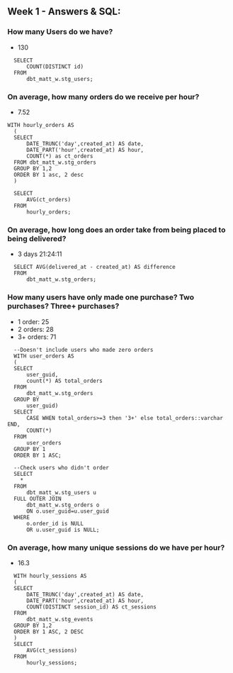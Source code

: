 ## Week 1 - Answers & SQL:

### How many Users do we have? 
- 130
```
  SELECT 
      COUNT(DISTINCT id) 
  FROM
      dbt_matt_w.stg_users;
```

### On average, how many orders do we receive per hour?
- 7.52

```
WITH hourly_orders AS 
  (
  SELECT
      DATE_TRUNC('day',created_at) AS date,
      DATE_PART('hour',created_at) AS hour,
      COUNT(*) as ct_orders
  FROM dbt_matt_w.stg_orders
  GROUP BY 1,2
  ORDER BY 1 asc, 2 desc
  )

  SELECT
      AVG(ct_orders) 
  FROM 
      hourly_orders;
```      

### On average, how long does an order take from being placed to being delivered?
- 3 days 21:24:11

```
  SELECT AVG(delivered_at - created_at) AS difference
  FROM 
      dbt_matt_w.stg_orders;
```

### How many users have only made one purchase? Two purchases? Three+ purchases?
- 1 order:   25
- 2 orders:  28
- 3+ orders: 71

```
  --Doesn't include users who made zero orders
  WITH user_orders AS 
  (
  SELECT 
      user_guid, 
      count(*) AS total_orders 
  FROM 
      dbt_matt_w.stg_orders 
  GROUP BY
      user_guid)
  SELECT 
      CASE WHEN total_orders>=3 then '3+' else total_orders::varchar END,
      COUNT(*)
  FROM
      user_orders
  GROUP BY 1
  ORDER BY 1 ASC;

  --Check users who didn't order
  SELECT 
    * 
  FROM
      dbt_matt_w.stg_users u
  FULL OUTER JOIN  
      dbt_matt_w.stg_orders o 
      ON o.user_guid=u.user_guid
  WHERE 
      o.order_id is NULL
      OR u.user_guid is NULL;
```

### On average, how many unique sessions do we have per hour?
- 16.3

```
  WITH hourly_sessions AS 
  (
  SELECT
      DATE_TRUNC('day',created_at) AS date,
      DATE_PART('hour',created_at) AS hour,
      COUNT(DISTINCT session_id) AS ct_sessions
  FROM
      dbt_matt_w.stg_events
  GROUP BY 1,2
  ORDER BY 1 ASC, 2 DESC
  )
  SELECT 
      AVG(ct_sessions) 
  FROM
      hourly_sessions;
```